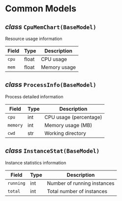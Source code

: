 # Common Models

## _class_ `CpuMemChart(BaseModel)`

Resource usage information

| Field | Type  | Description  |
| ----- | ----- | ------------ |
| `cpu` | float | CPU usage    |
| `mem` | float | Memory usage |

## _class_ `ProcessInfo(BaseModel)`

Process detailed information

| Field    | Type | Description            |
| -------- | ---- | ---------------------- |
| `cpu`    | int  | CPU usage (percentage) |
| `memory` | int  | Memory usage (MB)      |
| `cwd`    | str  | Working directory      |

## _class_ `InstanceStat(BaseModel)`

Instance statistics information

| Field     | Type | Description                 |
| --------- | ---- | --------------------------- |
| `running` | int  | Number of running instances |
| `total`   | int  | Total number of instances   |
